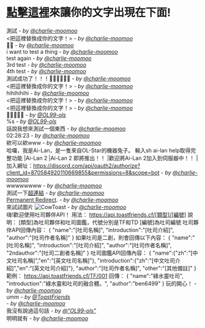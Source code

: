 # [點擊這裡](https://github.com/charlie-moomoo/textboard/issues/new?title=<把這裡替換成你的文字！>&body=不要更改這裡的內容，請直接更改標題並按下`Submit%20new%20issue`!)來讓你的文字出現在下面!
測試 _- by [@charlie-moomoo](https://github.com/charlie-moomoo)_<br>
<把這裡替換成你的文字！> _- by [@charlie-moomoo](https://github.com/charlie-moomoo)_<br>
🎉🥳 _- by [@charlie-moomoo](https://github.com/charlie-moomoo)_<br>
i want to test a thing _- by [@charlie-moomoo](https://github.com/charlie-moomoo)_<br>
test again _- by [@charlie-moomoo](https://github.com/charlie-moomoo)_<br>
3rd test _- by [@charlie-moomoo](https://github.com/charlie-moomoo)_<br>
4th test _- by [@charlie-moomoo](https://github.com/charlie-moomoo)_<br>
測試成功了！！！🎉🎉🎉🥳🥳🥳 _- by [@charlie-moomoo](https://github.com/charlie-moomoo)_<br>
<把這裡替換成你的文字！> _- by [@charlie-moomoo](https://github.com/charlie-moomoo)_<br>
hihihihihi _- by [@charlie-moomoo](https://github.com/charlie-moomoo)_<br>
<把這裡替換成你的文字！> _- by [@charlie-moomoo](https://github.com/charlie-moomoo)_<br>
<把這裡替換成你的文字！> _- by [@charlie-moomoo](https://github.com/charlie-moomoo)_<br>
🤔🤔🤔🤔🤔 _- by [@OL99-ols](https://github.com/OL99-ols)_<br>
%s _- by [@OL99-ols](https://github.com/OL99-ols)_<br>
話說我想來測試一個東西 _- by [@charlie-moomoo](https://github.com/charlie-moomoo)_<br>
02:28:23 _- by [@charlie-moomoo](https://github.com/charlie-moomoo)_<br>
欸可以欸www _- by [@charlie-moomoo](https://github.com/charlie-moomoo)_<br>
哈囉，我是Ai-Lan，是一隻來自OL-Star的機器兔子。 輸入sh ai-lan help取得完整功能 |Ai-Lan 2 |Ai-Lan 2 即將推出！！ |歡迎將Ai-Lan 2加入到伺服器中！！ |加入網址：https://discord.com/api/oauth2/authorize?client_id=870584920110669855&permissions=8&scope=bot _- by [@charlie-moomoo](https://github.com/charlie-moomoo)_<br>
wwwwwwww _- by [@charlie-moomoo](https://github.com/charlie-moomoo)_<br>
測試一下[超連結](https://scratch.mit.edu/users/POPCOWCLICK) _- by [@charlie-moomoo](https://github.com/charlie-moomoo)_<br>
<a href="https://api.toastfriends.cf/">Permanent Redirect</a>. _- by [@charlie-moomoo](https://github.com/charlie-moomoo)_<br>
來試試圖片 ![CowToast](https://cdn2.scratch.mit.edu/get_image/project/513405076_282x210.png) _- by [@charlie-moomoo](https://github.com/charlie-moomoo)_<br>
嗨!歡迎使用吐司夥伴API！ 用法： https://api.toastfriends.cf/[類型]/[編號] 說明： [類型]為吐司夥伴和吐司圖鑑，代號分別是TF和TD [編號]為吐司編號 吐司夥伴API回傳內容： { "name":"[吐司名稱]", "introduction":"[吐司介紹]", "author":"[吐司作者名稱]" } 如果吐司是二創，則會回傳以下內容： { "name":"[吐司名稱]", "introduction":"[吐司介紹]", "author":"[吐司作者名稱]", "2ndauthor":"[吐司二創者名稱]" } 吐司圖鑑API回傳內容： { "name":{"zh":"[中文吐司名稱]","en":"[英文吐司名稱]"}, "introduction":{"zh":"[中文吐司介紹]","en":"[英文吐司介紹]"}, "author":"[吐司作者名稱]", "other":"[其他備註]" } 範例： https://api.toastfriends.cf/TF/001 回傳： { "name":"綠水靈吐司", "introduction":"綠水靈和吐司的融合體。", "author":"ben6499" } 玩的開心！ _- by [@charlie-moomoo](https://github.com/charlie-moomoo)_<br>
umm _- by [@ToastFriends](https://github.com/ToastFriends)_<br>
 _- by [@charlie-moomoo](https://github.com/charlie-moomoo)_<br>
我沒有說過這句話 _- by [@“OL99-ols”](https://github.com/“OL99-ols”)_<br>
明明就有 _- by [@charlie-moomoo](https://github.com/charlie-moomoo)_<br>
